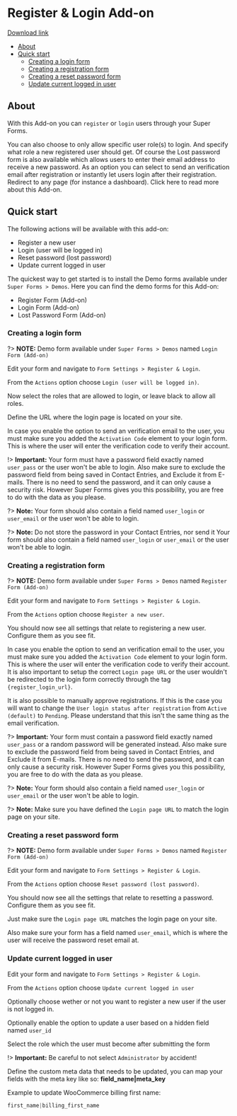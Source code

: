 # Register & Login Add-on

[Download link](https://codecanyon.net/item/frontend-register-login/14403267)

* [About](#about)
* [Quick start](#quick-start)
  * [Creating a login form](#creating-a-login-form)
  * [Creating a registration form](#creating-a-registration-form)
  * [Creating a reset password form](#creating-a-reset-password-form)
  * [Update current logged in user](#update-current-logged-in-user)

## About

With this Add-on you can `register` or `login` users through your Super Forms.

You can also choose to only allow specific user role(s) to login. And specify what role a new registered user should get. Of course the Lost password form is also available which allows users to enter their email address to receive a new password. As an option you can select to send an verification email after registration or instantly let users login after their registration. Redirect to any page (for instance a dashboard).
Click here to read more about this Add-on.

## Quick start

The following actions will be available with this add-on:

* Register a new user
* Login (user will be logged in)
* Reset password (lost password)
* Update current logged in user

The quickest way to get started is to install the Demo forms available under `Super Forms > Demos`. Here you can find the demo forms for this Add-on:

* Register Form (Add-on)
* Login Form (Add-on)
* Lost Password Form (Add-on)

### Creating a login form

?> **NOTE:** Demo form available under `Super Forms > Demos` named `Login Form (Add-on)`

Edit your form and navigate to `Form Settings > Register & Login`.

From the `Actions` option choose `Login (user will be logged in)`.

Now select the roles that are allowed to login, or leave black to allow all roles.

Define the URL where the login page is located on your site.

In case you enable the option to send an verification email to the user, you must make sure you added the `Activation Code` element to your login form. This is where the user will enter the verification code to verify their account.

!> **Important:** Your form must have a password field exactly named `user_pass` or the user won't be able to login. Also make sure to exclude the password field from being saved in Contact Entries, and Exclude it from E-mails. There is no need to send the password, and it can only cause a security risk. However Super Forms gives you this possibility, you are free to do with the data as you please.

?> **Note:** Your form should also contain a field named `user_login` or `user_email` or the user won't be able to login.

?> **Note:** Do not store the password in your Contact Entries, nor send it Your form should also contain a field named `user_login` or `user_email` or the user won't be able to login.

### Creating a registration form

?> **NOTE:** Demo form available under `Super Forms > Demos` named `Register Form (Add-on)`

Edit your form and navigate to `Form Settings > Register & Login`.

From the `Actions` option choose `Register a new user`.

You should now see all settings that relate to registering a new user. Configure them as you see fit.

In case you enable the option to send an verification email to the user, you must make sure you added the `Activation Code` element to your login form. This is where the user will enter the verification code to verify their account. It is also important to setup the correct `Login page URL` or the user wouldn't be redirected to the login form correctly through the tag `{register_login_url}`.

It is also possible to manually approve registrations. If this is the case you will want to change the `User login status after registration` from `Active (default)` to `Pending`. Please understand that this isn't the same thing as the email verification.

?> **Important:** Your form must contain a password field exactly named `user_pass` or a random password will be generated instead. Also make sure to exclude the password field from being saved in Contact Entries, and Exclude it from E-mails. There is no need to send the password, and it can only cause a security risk. However Super Forms gives you this possibility, you are free to do with the data as you please.

?> **Note:** Your form should also contain a field named `user_login` or `user_email` or the user won't be able to login.

?> **Note:** Make sure you have defined the `Login page URL` to match the login page on your site.

### Creating a reset password form

?> **NOTE:** Demo form available under `Super Forms > Demos` named `Register Form (Add-on)`

Edit your form and navigate to `Form Settings > Register & Login`.

From the `Actions` option choose `Reset password (lost password)`.

You should now see all the settings that relate to resetting a password. Configure them as you see fit.

Just make sure the `Login page URL` matches the login page on your site.

Also make sure your form has a field named `user_email`, which is where the user will receive the password reset email at.

### Update current logged in user

Edit your form and navigate to `Form Settings > Register & Login`.

From the `Actions` option choose `Update current logged in user`

Optionally choose wether or not you want to register a new user if the user is not logged in.

Optionally enable the option to update a user based on a hidden field named `user_id`

Select the role which the user must become after submitting the form

!> **Important:** Be careful to not select `Administrator` by accident!

Define the custom meta data that needs to be updated, you can map your fields with the meta key like so: **field_name|meta_key**

Example to update WooCommerce billing first name:

```js
first_name|billing_first_name
```

